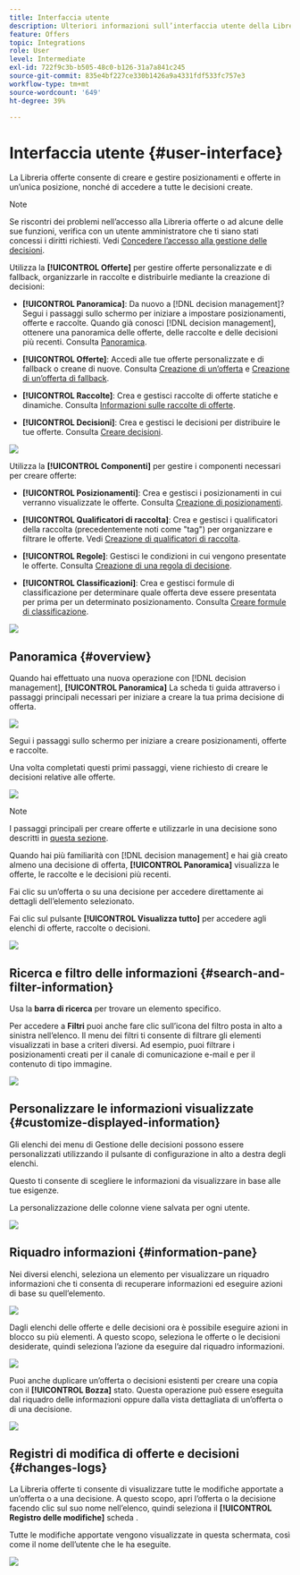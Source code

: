 ```yaml
---
title: Interfaccia utente
description: Ulteriori informazioni sull’interfaccia utente della Libreria di offerte
feature: Offers
topic: Integrations
role: User
level: Intermediate
exl-id: 722f9c3b-b505-48c0-b126-31a7a841c245
source-git-commit: 835e4bf227ce330b1426a9a4331fdf533fc757e3
workflow-type: tm+mt
source-wordcount: '649'
ht-degree: 39%

---
```


# Interfaccia utente {#user-interface}

La Libreria offerte consente di creare e gestire posizionamenti e offerte in un’unica posizione, nonché di accedere a tutte le decisioni create.

>[!NOTE]
>
>Se riscontri dei problemi nell’accesso alla Libreria offerte o ad alcune delle sue funzioni, verifica con un utente amministratore che ti siano stati concessi i diritti richiesti. Vedi [Concedere l’accesso alla gestione delle decisioni](starting-offer-decisioning.md#granting-acess-to-decision-management).

Utilizza la  **[!UICONTROL Offerte]** per gestire offerte personalizzate e di fallback, organizzarle in raccolte e distribuirle mediante la creazione di decisioni:

* **[!UICONTROL Panoramica]**: Da nuovo a [!DNL decision management]? Segui i passaggi sullo schermo per iniziare a impostare posizionamenti, offerte e raccolte. Quando già conosci [!DNL decision management], ottenere una panoramica delle offerte, delle raccolte e delle decisioni più recenti. Consulta [Panoramica](#overview).

* **[!UICONTROL Offerte]**: Accedi alle tue offerte personalizzate e di fallback o creane di nuove. Consulta [Creazione di un’offerta](../offer-library/creating-personalized-offers.md) e [Creazione di un’offerta di fallback](../offer-library/creating-fallback-offers.md).

* **[!UICONTROL Raccolte]**: Crea e gestisci raccolte di offerte statiche e dinamiche. Consulta [Informazioni sulle raccolte di offerte](../offer-library/creating-collections.md).

* **[!UICONTROL Decisioni]**: Crea e gestisci le decisioni per distribuire le tue offerte. Consulta [Creare decisioni](../offer-activities/create-offer-activities.md).

![](../assets/offers_menu.png)

Utilizza la  **[!UICONTROL Componenti]** per gestire i componenti necessari per creare offerte:

* **[!UICONTROL Posizionamenti]**: Crea e gestisci i posizionamenti in cui verranno visualizzate le offerte. Consulta [Creazione di posizionamenti](../offer-library/creating-placements.md).

* **[!UICONTROL Qualificatori di raccolta]**: Crea e gestisci i qualificatori della raccolta (precedentemente noti come &quot;tag&quot;) per organizzare e filtrare le offerte. Vedi [Creazione di qualificatori di raccolta](../offer-library/creating-tags.md).

* **[!UICONTROL Regole]**: Gestisci le condizioni in cui vengono presentate le offerte. Consulta [Creazione di una regola di decisione](../offer-library/creating-decision-rules.md).

* **[!UICONTROL Classificazioni]**: Crea e gestisci formule di classificazione per determinare quale offerta deve essere presentata per prima per un determinato posizionamento. Consulta [Creare formule di classificazione](../ranking/create-ranking-formulas.md).

![](../assets/offer_activities.png)

## Panoramica {#overview}

Quando hai effettuato una nuova operazione con [!DNL decision management], **[!UICONTROL Panoramica]** La scheda ti guida attraverso i passaggi principali necessari per iniziare a creare la tua prima decisione di offerta.

![](../assets/overview_onboarding.png)

Segui i passaggi sullo schermo per iniziare a creare posizionamenti, offerte e raccolte.

Una volta completati questi primi passaggi, viene richiesto di creare le decisioni relative alle offerte.

![](../assets/overview_collection-created.png)

>[!NOTE]
>
>I passaggi principali per creare offerte e utilizzarle in una decisione sono descritti in [questa sezione](../offer-library/key-steps.md).

Quando hai più familiarità con [!DNL decision management] e hai già creato almeno una decisione di offerta, **[!UICONTROL Panoramica]** visualizza le offerte, le raccolte e le decisioni più recenti.

Fai clic su un’offerta o su una decisione per accedere direttamente ai dettagli dell’elemento selezionato.

Fai clic sul pulsante **[!UICONTROL Visualizza tutto]** per accedere agli elenchi di offerte, raccolte o decisioni.

![](../assets/overview_view-all.png)

## Ricerca e filtro delle informazioni {#search-and-filter-information}

Usa la **barra di ricerca** per trovare un elemento specifico.

Per accedere a **Filtri** puoi anche fare clic sull’icona del filtro posta in alto a sinistra nell’elenco. Il menu dei filtri ti consente di filtrare gli elementi visualizzati in base a criteri diversi. Ad esempio, puoi filtrare i posizionamenti creati per il canale di comunicazione e-mail e per il contenuto di tipo immagine.

![](../assets/filters.png)

## Personalizzare le informazioni visualizzate {#customize-displayed-information}

Gli elenchi dei menu di Gestione delle decisioni possono essere personalizzati utilizzando il pulsante di configurazione in alto a destra degli elenchi.

Questo ti consente di scegliere le informazioni da visualizzare in base alle tue esigenze.

La personalizzazione delle colonne viene salvata per ogni utente.

![](../assets/columns.png)

## Riquadro informazioni {#information-pane}

Nei diversi elenchi, seleziona un elemento per visualizzare un riquadro informazioni che ti consenta di recuperare informazioni ed eseguire azioni di base su quell’elemento.

![](../assets/information-pane.png)

Dagli elenchi delle offerte e delle decisioni ora è possibile eseguire azioni in blocco su più elementi. A questo scopo, seleziona le offerte o le decisioni desiderate, quindi seleziona l’azione da eseguire dal riquadro informazioni.

![](../assets/bulk-actions.png)

Puoi anche duplicare un’offerta o decisioni esistenti per creare una copia con il **[!UICONTROL Bozza]** stato. Questa operazione può essere eseguita dal riquadro delle informazioni oppure dalla vista dettagliata di un’offerta o di una decisione.

![](../assets/duplicate-offer.png)

## Registri di modifica di offerte e decisioni {#changes-logs}

La Libreria offerte ti consente di visualizzare tutte le modifiche apportate a un’offerta o a una decisione. A questo scopo, apri l’offerta o la decisione facendo clic sul suo nome nell’elenco, quindi seleziona il **[!UICONTROL Registro delle modifiche]** scheda .

Tutte le modifiche apportate vengono visualizzate in questa schermata, così come il nome dell’utente che le ha eseguite.

![](../assets/change-logs.png)
